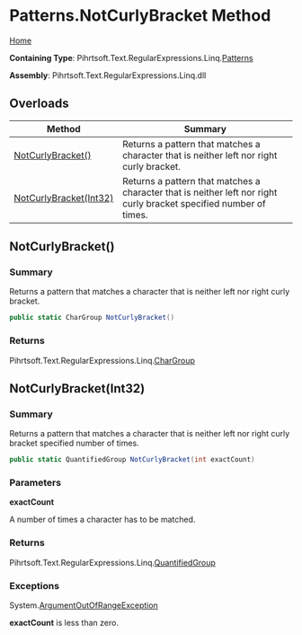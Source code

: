 # Patterns\.NotCurlyBracket Method

[Home](../../../../../../README.md)

**Containing Type**: Pihrtsoft\.Text\.RegularExpressions\.Linq\.[Patterns](../README.md)

**Assembly**: Pihrtsoft\.Text\.RegularExpressions\.Linq\.dll

## Overloads

| Method | Summary |
| ------ | ------- |
| [NotCurlyBracket()](#Pihrtsoft_Text_RegularExpressions_Linq_Patterns_NotCurlyBracket) | Returns a pattern that matches a character that is neither left nor right curly bracket\. |
| [NotCurlyBracket(Int32)](#Pihrtsoft_Text_RegularExpressions_Linq_Patterns_NotCurlyBracket_System_Int32_) | Returns a pattern that matches a character that is neither left nor right curly bracket specified number of times\. |

## NotCurlyBracket\(\) <a name="Pihrtsoft_Text_RegularExpressions_Linq_Patterns_NotCurlyBracket"></a>

### Summary

Returns a pattern that matches a character that is neither left nor right curly bracket\.

```csharp
public static CharGroup NotCurlyBracket()
```

### Returns

Pihrtsoft\.Text\.RegularExpressions\.Linq\.[CharGroup](../../CharGroup/README.md)

## NotCurlyBracket\(Int32\) <a name="Pihrtsoft_Text_RegularExpressions_Linq_Patterns_NotCurlyBracket_System_Int32_"></a>

### Summary

Returns a pattern that matches a character that is neither left nor right curly bracket specified number of times\.

```csharp
public static QuantifiedGroup NotCurlyBracket(int exactCount)
```

### Parameters

**exactCount**

A number of times a character has to be matched\.

### Returns

Pihrtsoft\.Text\.RegularExpressions\.Linq\.[QuantifiedGroup](../../QuantifiedGroup/README.md)

### Exceptions

System\.[ArgumentOutOfRangeException](https://docs.microsoft.com/en-us/dotnet/api/system.argumentoutofrangeexception)

**exactCount** is less than zero\.

